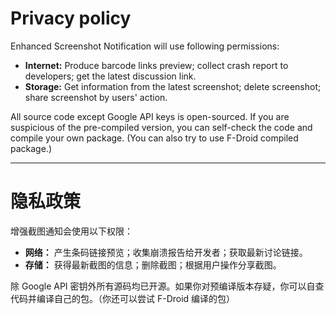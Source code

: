 # Privacy policy

Enhanced Screenshot Notification will use following permissions:

- **Internet:** Produce barcode links preview; collect crash report to developers; get the latest discussion link.
- **Storage:** Get information from the latest screenshot; delete screenshot; share screenshot by users\' action.

All source code except Google API keys is open-sourced. If you are suspicious of the pre-compiled version, you can
self-check the code and compile your own package. (You can also try to use F-Droid compiled package.)

------

# 隐私政策

增强截图通知会使用以下权限：

- **网络：** 产生条码链接预览；收集崩溃报告给开发者；获取最新讨论链接。
- **存储：** 获得最新截图的信息；删除截图；根据用户操作分享截图。

除 Google API 密钥外所有源码均已开源。如果你对预编译版本存疑，你可以自查代码并编译自己的包。（你还可以尝试 F-Droid 编译的包）
